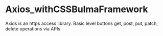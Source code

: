 # Axios_withCSSBulmaFramework
Axios is an https access library. Basic level buttons get, post, put, patch, delete operations via APIs
